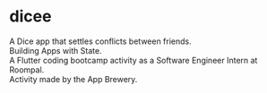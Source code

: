 # dicee

A Dice app that settles conflicts between friends.<br>
Building Apps with State.<br>
A Flutter coding bootcamp activity as a Software Engineer Intern at Roompal.<br>
Activity made by the App Brewery.<br>